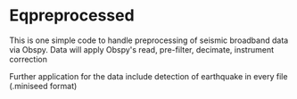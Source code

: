 # Eqpreprocessed
This is one simple code to handle preprocessing of seismic broadband data via Obspy.
Data will apply Obspy's read, pre-filter, decimate, instrument correction 

Further application for the data include detection of earthquake in every file (.miniseed format)
